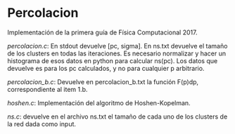 # Percolacion

Implementación de la primera guía de Física Computacional 2017.

*percolacion.c*: En stdout devuelve [pc, sigma]. En ns.txt devuelve el tamaño de los clusters en todas las iteraciones. Es necesario normalizar y hacer un histograma de esos datos en python para calcular ns(pc). Los datos que devuelve es para los pc calculados, y no para cualquier p arbitrario.

*percolacion_b.c*: Devuelve en percolacion_b.txt la función F(p)dp, correspondiente al item 1.b.

*hoshen.c*: Implementación del algoritmo de Hoshen-Kopelman.

*ns.c*: devuelve en el archivo ns.txt el tamaño de cada uno de los clusters de la red dada como input.
